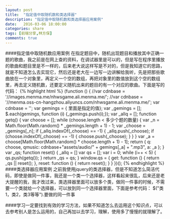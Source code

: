```yaml
---
layout: post
title:  "指定值中取随机数和类选择器"
description: "指定值中取随机数和类选择器应用案例"
date:   2016-03-06 18:00:00
categories: share
tags: [前端分享,林方保]
comments: true
---
```

####指定值中取随机数应用案例
在指定题目中，随机出现题目和播放其中正确一题的歌曲，我之前是在网上查的资料，在调试器里是可以的，但是写在程序里播放的歌曲和题目里是不一样的，后来老大说这样写是不对的，但是我知道它的思路，就是不知道怎么去实现它，然后还是老大在一边写一边讲解给我听，先是把那些歌曲放在一个对象里，再定义一个空的数组，再把对象里的数值放到这个空的数组里，再去定义随机数，还要定义随机出来的题目的有一个对应的歌曲。下面是写的代码：
{% highlight html %}
(function () {
    //var cdnbase = '//images.menma.me/nhwsgame.ali.menma.me/';
    //var cdnbase = '//menma.oss-cn-hangzhou.aliyuncs.com/nhwsgame.ali.menma.me/';
    var cdnbase = '';
    var gemings = { 里面是指定的值};
    var _gemings = [];
    $.each(gemings, function (i) {_gemings.push(i);});
    var _allq = [];
    function getq() {
        var choose = [];
        while (choose.length < 多少个题的数量) {
            var _n = Math.floor(Math.random() * _gemings.length + 1) - 1;
            var _choose = _gemings[_n];
            if (_allq.indexOf(_choose) == -1) {
                _allq.push(_choose);
                if (choose.indexOf(_choose) == -1) {
                    choose.push(_choose);
                }
            }
        }
        var _a = choose[Math.floor(Math.random() * choose.length + 1) - 1];
        return {
            q: choose,
            qmusic: cdnbase+"assets/audio/" + gemings[_a] + ".mp3",
            a: _a
        };
    }
    var _qs;
    function reset() {
        _allq = []
        var qs = [];
        var i = 0;
        while (i++ < 5) {
            qs.push(getq());
        }
        return _qs = qs;
    }
    window.qs = {
        get: function () {
            return _qs || reset();
        },
        reset: function () {
            return reset();
        }
    }
})();
{% endhighlight %}
####类选择器应用案例
之前我使用jquery的类选择器，但是不知道怎么简洁代码，即使是做同一件事，我还是一个类一个选择器，这样看起来很乱，后来还是老大提醒的我，我才改过来，类选择器里面可以放多个类，做同一件事的时候，不需要一个类就给一个选择器，可以放到同一个选择器里面，下面是参考代码：
$("类1，类2，类3等等").要做的同一件事

####学习一定要找到有效的学习方法，如果不知道怎么去运用这个知识点，可以去参考别人是怎么运用的，自己再加以去学习，理解，使用多了慢慢的就理解了。